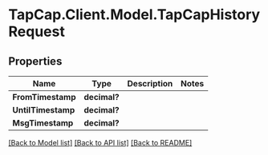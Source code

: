 # TapCap.Client.Model.TapCapHistoryRequest
## Properties

Name | Type | Description | Notes
------------ | ------------- | ------------- | -------------
**FromTimestamp** | **decimal?** |  | 
**UntilTimestamp** | **decimal?** |  | 
**MsgTimestamp** | **decimal?** |  | 

[[Back to Model list]](../README.md#documentation-for-models) [[Back to API list]](../README.md#documentation-for-api-endpoints) [[Back to README]](../README.md)

